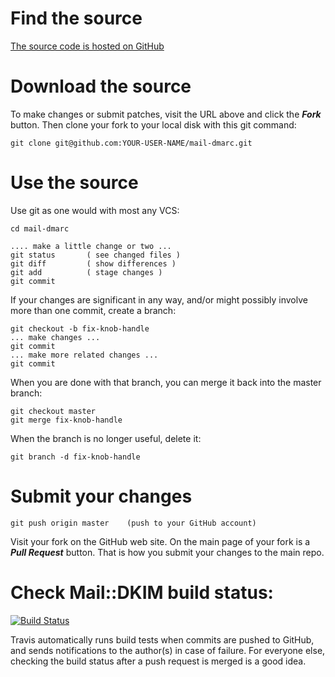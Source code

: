 
# Find the source

[The source code is hosted on GitHub](https://github.com/msimerson/mail-dmarc)


# Download the source

To make changes or submit patches, visit the URL above and click the ***Fork*** button. Then clone your fork to your local disk with this git command:

    git clone git@github.com:YOUR-USER-NAME/mail-dmarc.git


# Use the source

Use git as one would with most any VCS:

    cd mail-dmarc
    
    .... make a little change or two ...
    git status       ( see changed files )
    git diff         ( show differences )
    git add          ( stage changes )
    git commit

If your changes are significant in any way, and/or might possibly involve more than one commit, create a branch:

    git checkout -b fix-knob-handle
    ... make changes ...
    git commit
    ... make more related changes ...
    git commit

When you are done with that branch, you can merge it back into the master branch:

    git checkout master
    git merge fix-knob-handle

When the branch is no longer useful, delete it:

    git branch -d fix-knob-handle

# Submit your changes

    git push origin master    (push to your GitHub account)

Visit your fork on the GitHub web site. On the main page of your fork is a ***Pull Request*** button. That is how you submit your changes to the main repo.

# Check Mail::DKIM build status:

[![Build Status](https://travis-ci.org/msimerson/mail-dmarc.png?branch=master)](https://travis-ci.org/msimerson/mail-dmarc)

Travis automatically runs build tests when commits are pushed to GitHub, and sends notifications to the author(s) in case of failure. For everyone else, checking the build status after a push request is merged is a good idea.
